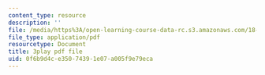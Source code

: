 ```yaml
---
content_type: resource
description: ''
file: /media/https%3A/open-learning-course-data-rc.s3.amazonaws.com/18-03-differential-equations-spring-2010/0f6b9d4ce35074391e07a005f9e79eca_xWa5_OXI6VM.pdf
file_type: application/pdf
resourcetype: Document
title: 3play pdf file
uid: 0f6b9d4c-e350-7439-1e07-a005f9e79eca
---
```


